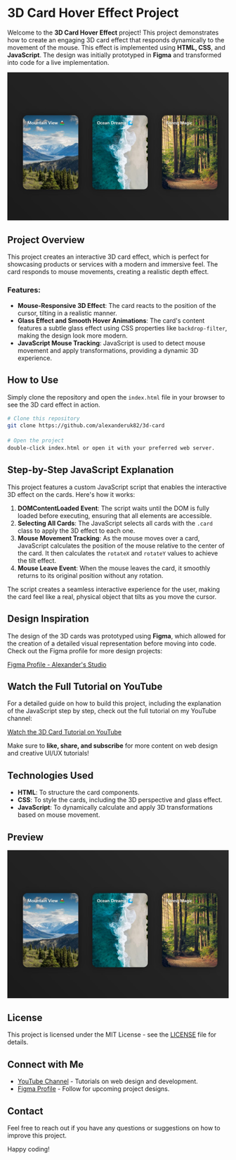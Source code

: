 # 3D Card Hover Effect Project

Welcome to the **3D Card Hover Effect** project! This project demonstrates how to create an engaging 3D card effect that responds dynamically to the movement of the mouse. This effect is implemented using **HTML, CSS**, and **JavaScript**. The design was initially prototyped in **Figma** and transformed into code for a live implementation.

![3D Card Cover](cover.jpg)

## Project Overview

This project creates an interactive 3D card effect, which is perfect for showcasing products or services with a modern and immersive feel. The card responds to mouse movements, creating a realistic depth effect.

### Features:

- **Mouse-Responsive 3D Effect**: The card reacts to the position of the cursor, tilting in a realistic manner.
- **Glass Effect and Smooth Hover Animations**: The card's content features a subtle glass effect using CSS properties like `backdrop-filter`, making the design look more modern.
- **JavaScript Mouse Tracking**: JavaScript is used to detect mouse movement and apply transformations, providing a dynamic 3D experience.

## How to Use

Simply clone the repository and open the `index.html` file in your browser to see the 3D card effect in action.

```sh
# Clone this repository
git clone https://github.com/alexanderuk82/3d-card

# Open the project
double-click index.html or open it with your preferred web server.
```

## Step-by-Step JavaScript Explanation

This project features a custom JavaScript script that enables the interactive 3D effect on the cards. Here's how it works:

1. **DOMContentLoaded Event**: The script waits until the DOM is fully loaded before executing, ensuring that all elements are accessible.
2. **Selecting All Cards**: The JavaScript selects all cards with the `.card` class to apply the 3D effect to each one.
3. **Mouse Movement Tracking**: As the mouse moves over a card, JavaScript calculates the position of the mouse relative to the center of the card. It then calculates the `rotateX` and `rotateY` values to achieve the tilt effect.
4. **Mouse Leave Event**: When the mouse leaves the card, it smoothly returns to its original position without any rotation.

The script creates a seamless interactive experience for the user, making the card feel like a real, physical object that tilts as you move the cursor.

## Design Inspiration

The design of the 3D cards was prototyped using **Figma**, which allowed for the creation of a detailed visual representation before moving into code. Check out the Figma profile for more design projects:

[Figma Profile - Alexander's Studio](https://figma.com/@alexandersstudi)

## Watch the Full Tutorial on YouTube

For a detailed guide on how to build this project, including the explanation of the JavaScript step by step, check out the full tutorial on my YouTube channel:

[Watch the 3D Card Tutorial on YouTube](https://www.youtube.com/@uxuiconexioncreativa/videos)

Make sure to **like, share, and subscribe** for more content on web design and creative UI/UX tutorials!

## Technologies Used

- **HTML**: To structure the card components.
- **CSS**: To style the cards, including the 3D perspective and glass effect.
- **JavaScript**: To dynamically calculate and apply 3D transformations based on mouse movement.

## Preview

![3D Card Cover](cover.jpg)

## License

This project is licensed under the MIT License - see the [LICENSE](LICENSE) file for details.

## Connect with Me

- [YouTube Channel](https://www.youtube.com/@uxuiconexioncreativa/videos) - Tutorials on web design and development.
- [Figma Profile](https://figma.com/@alexandersstudi) - Follow for upcoming project designs.

## Contact

Feel free to reach out if you have any questions or suggestions on how to improve this project.

Happy coding!
